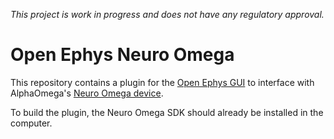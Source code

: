 *This project is work in progress and does not have any regulatory approval.*

# Open Ephys Neuro Omega

This repository contains a plugin for the [Open Ephys GUI](https://github.com/open-ephys/plugin-GUI) to interface with AlphaOmega's [Neuro Omega device](https://www.alphaomega-eng.com/Nero-Omega). 

To build the plugin, the Neuro Omega SDK should already be installed in the computer.

